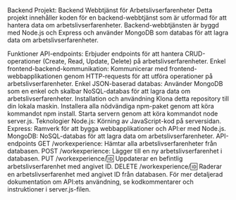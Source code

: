Backend Projekt: Backend Webbtjänst för Arbetslivserfarenheter
Detta projekt innehåller koden för en backend-webbtjänst som är utformad för att hantera data om arbetslivserfarenheter. Backend-webbtjänsten är byggd med Node.js och Express och använder MongoDB som databas för att lagra data om arbetslivserfarenheter.

Funktioner
API-endpoints: Erbjuder endpoints för att hantera CRUD-operationer (Create, Read, Update, Delete) på arbetslivserfarenheter.
Enkel frontend-backend-kommunikation: Kommunicerar med frontend-webbapplikationen genom HTTP-requests för att utföra operationer på arbetslivserfarenheter.
Enkel JSON-baserad databas: Använder MongoDB som en enkel och skalbar NoSQL-databas för att lagra data om arbetslivserfarenheter.
Installation och användning
Klona detta repository till din lokala maskin.
Installera alla nödvändiga npm-paket genom att köra kommandot npm install.
Starta servern genom att köra kommandot node server.js.
Teknologier
Node.js: Körning av JavaScript-kod på serversidan.
Express: Ramverk för att bygga webbapplikationer och API:er med Node.js.
MongoDB: NoSQL-databas för att lagra data om arbetslivserfarenheter.
API-endpoints
GET /workexperience: Hämtar alla arbetslivserfarenheter från databasen.
POST /workexperience: Lägger till en ny arbetslivserfarenhet i databasen.
PUT /workexperience/:id: Uppdaterar en befintlig arbetslivserfarenhet med angivet ID.
DELETE /workexperience/:id: Raderar en arbetslivserfarenhet med angivet ID från databasen.
För mer detaljerad dokumentation om API:ets användning, se kodkommentarer och instruktioner i server.js-filen.